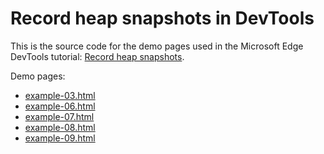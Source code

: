 # Record heap snapshots in DevTools

This is the source code for the demo pages used in the Microsoft Edge DevTools tutorial: [Record heap snapshots](https://learn.microsoft.com/microsoft-edge/devtools/memory-problems/heap-snapshots).

Demo pages:

* [example-03.html](https://microsoftedge.github.io/Demos/devtools-memory-heap-snapshot/example-03.html)
* [example-06.html](https://microsoftedge.github.io/Demos/devtools-memory-heap-snapshot/example-06.html)
* [example-07.html](https://microsoftedge.github.io/Demos/devtools-memory-heap-snapshot/example-07.html)
* [example-08.html](https://microsoftedge.github.io/Demos/devtools-memory-heap-snapshot/example-08.html)
* [example-09.html](https://microsoftedge.github.io/Demos/devtools-memory-heap-snapshot/example-09.html)
